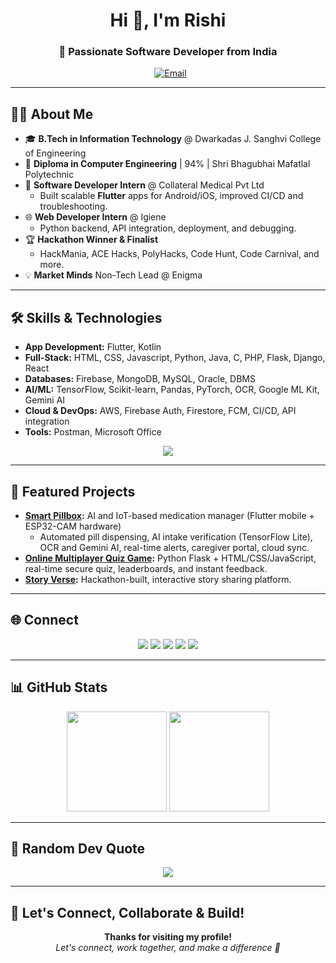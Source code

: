 <h1 align="center">Hi 👋, I'm Rishi</h1>
<h3 align="center">🚀 Passionate Software Developer from India</h3>

<p align="center">
  &nbsp; <a href="mailto:rishi15vejani2006@gmail.com"><img src="https://img.shields.io/badge/Gmail-D14836?style=for-the-badge&logo=gmail&logoColor=white" alt="Email" /></a>
</p>

---

## 👨‍💻 About Me

- 🎓 **B.Tech in Information Technology** @ Dwarkadas J. Sanghvi College of Engineering
- 🏅 **Diploma in Computer Engineering** | 94% | Shri Bhagubhai Mafatlal Polytechnic
- 🚀 **Software Developer Intern** @ Collateral Medical Pvt Ltd
  - Built scalable **Flutter** apps for Android/iOS, improved CI/CD and troubleshooting.
- 🌐 **Web Developer Intern** @ Igiene
  - Python backend, API integration, deployment, and debugging.
- 🏆 **Hackathon Winner & Finalist**
  - HackMania, ACE Hacks, PolyHacks, Code Hunt, Code Carnival, and more.
- 💡 **Market Minds** Non-Tech Lead @ Enigma

---

## 🛠️ Skills & Technologies

- **App Development:** Flutter, Kotlin
- **Full-Stack:** HTML, CSS, Javascript, Python, Java, C, PHP, Flask, Django, React
- **Databases:** Firebase, MongoDB, MySQL, Oracle, DBMS
- **AI/ML:** TensorFlow, Scikit-learn, Pandas, PyTorch, OCR, Google ML Kit, Gemini AI
- **Cloud & DevOps:** AWS, Firebase Auth, Firestore, FCM, CI/CD, API integration
- **Tools:** Postman, Microsoft Office

<p align="center">
  <img src="https://skillicons.dev/icons?i=python,cpp,java,js,react,aws,django,flask,flutter,html,css,tailwind,bootstrap,mysql,mongodb,oracle,pandas,scikit-learn,seaborn,tensorflow,pytorch,php,dart,kotlin,postman" />
</p>

---

## 🚩 Featured Projects

- **[Smart Pillbox](https://github.com/rishivejani15/smart-pillbox):** AI and IoT-based medication manager (Flutter mobile + ESP32-CAM hardware)
  - Automated pill dispensing, AI intake verification (TensorFlow Lite), OCR and Gemini AI,  real-time alerts, caregiver portal, cloud sync.
- **[Online Multiplayer Quiz Game](https://quizify-go7t.onrender.com/):** Python Flask + HTML/CSS/JavaScript, real-time secure quiz, leaderboards, and instant feedback.
- **[Story Verse](https://quizify-go7t.onrender.com/):** Hackathon-built, interactive story sharing platform.

---

## 🌐 Connect

<p align="center">
  <a href="https://linkedin.com/in/rishi-vejani-56b923257" target="blank"><img src="https://img.shields.io/badge/-LinkedIn-blue?style=for-the-badge&logo=linkedin&logoColor=white" /></a>
  <a href="https://www.codechef.com/users/rishixd" target="blank"><img src="https://img.shields.io/badge/-CodeChef-5B4638?style=for-the-badge&logo=codechef&logoColor=white" /></a>
  <a href="https://www.hackerrank.com/rishi15vejani201" target="blank"><img src="https://img.shields.io/badge/-Hackerrank-2EC866?style=for-the-badge&logo=hackerrank&logoColor=white" /></a>
  <a href="https://codeforces.com/profile/rishixd" target="blank"><img src="https://img.shields.io/badge/-Codeforces-1F8ACB?style=for-the-badge&logo=codeforces&logoColor=white" /></a>
  <a href="https://www.leetcode.com/rishi15vejani2006" target="blank"><img src="https://img.shields.io/badge/-LeetCode-000?style=for-the-badge&logo=leetcode&logoColor=white" /></a>
</p>

---

## 📊 GitHub Stats

<p align="center">
  <img src="https://github-readme-stats.vercel.app/api?username=rishivejani15&show_icons=true&theme=radical" height="160"/>
  <img src="https://github-readme-stats.vercel.app/api/top-langs/?username=rishivejani15&langs_count=8&layout=compact&theme=radical" height="160"/>
</p>

---

## 💬 Random Dev Quote

<p align="center">
  <img src="https://quotes-github-readme.vercel.app/api?type=horizontal&theme=radical" />
</p>

---

## 📢 Let's Connect, Collaborate & Build!

<p align="center"> 
  <b>Thanks for visiting my profile!</b><br>
  <i>Let's connect, work together, and make a difference 🚀</i>
</p>
